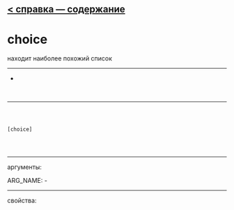 [< справка — содержание](index.html)
---

# choice


находит наиболее похожий список

---

-
<br>


---


```



[choice]


            
```

---
аргументы:

ARG_NAME: -<br>

---
свойства:


